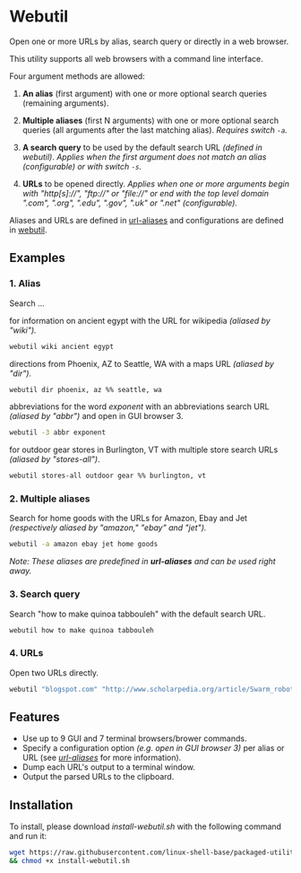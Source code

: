 
# Webutil

Open one or more URLs by alias, search query or directly in a web browser.

This utility supports all web browsers with a command line interface.

Four argument methods are allowed:

1. **An alias** (first argument) with one or more optional search queries (remaining arguments).

2. **Multiple aliases** (first N arguments) with one or more optional search queries (all arguments after the last matching alias). *Requires switch `-a`.*

3. **A search query** to be used by the default search URL *(defined in webutil)*. *Applies when the first argument does not match an alias (configurable) or with switch `-s`.*

4. **URLs** to be opened directly. *Applies when one or more arguments begin with "http[s]://", "ftp://" or "file://" or end with the top level domain ".com", ".org", ".edu", ".gov", ".uk" or ".net" (configurable).*

Aliases and URLs are defined in [url-aliases](url-aliases) and configurations are defined in [webutil](webutil).

## Examples

### 1. Alias

Search ...

for information on ancient egypt with the URL for wikipedia *(aliased by "wiki").*

```bash
webutil wiki ancient egypt
```

directions from Phoenix, AZ to Seattle, WA with a maps URL *(aliased by "dir").*

```bash
webutil dir phoenix, az %% seattle, wa
```

abbreviations for the word *exponent* with an abbreviations search URL *(aliased by "abbr")* and open in GUI browser 3.

```bash
webutil -3 abbr exponent
```

for outdoor gear stores in Burlington, VT with multiple store search URLs *(aliased by "stores-all")*.

```bash
webutil stores-all outdoor gear %% burlington, vt
```

### 2. Multiple aliases

Search for home goods with the URLs for Amazon, Ebay and Jet *(respectively aliased by "amazon," "ebay" and "jet").*

```bash
webutil -a amazon ebay jet home goods
```

*Note: These aliases are predefined in **url-aliases** and can be used right away.*

### 3. Search query

Search "how to make quinoa tabbouleh" with the default search URL.

```bash
webutil how to make quinoa tabbouleh
```

### 4. URLs

Open two URLs directly.

```bash
webutil "blogspot.com" "http://www.scholarpedia.org/article/Swarm_robotics"
```

## Features

* Use up to 9 GUI and 7 terminal browsers/brower commands.
* Specify a configuration option *(e.g. open in GUI browser 3)* per alias or URL (see [*url-aliases*](url-aliases) for more information).
* Dump each URL's output to a terminal window.
* Output the parsed URLs to the clipboard.

## Installation

To install, please download *install-webutil.sh* with the following command and run it:

```bash
wget https://raw.githubusercontent.com/linux-shell-base/packaged-utilities/install/install-webutil.sh \
&& chmod +x install-webutil.sh
```

